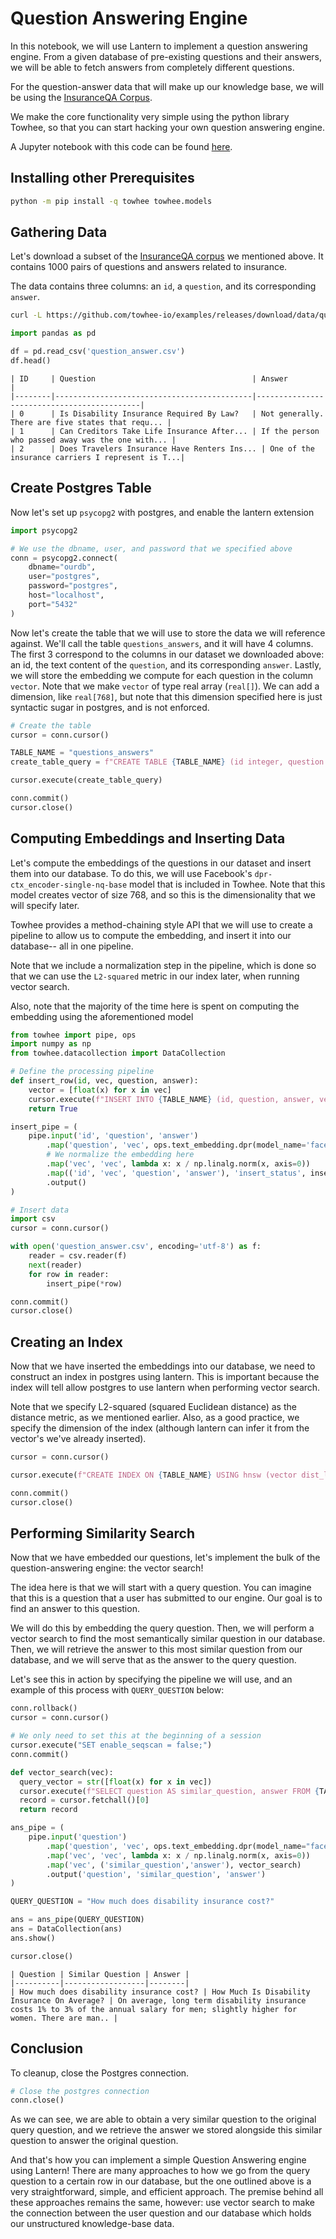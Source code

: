 # Question Answering Engine

In this notebook, we will use Lantern to implement a question answering engine. From a given database of pre-existing questions and their answers, we will be able to fetch answers from completely different questions.

For the question-answer data that will make up our knowledge base, we will be using the [InsuranceQA Corpus](https://github.com/shuzi/insuranceQA).

We make the core functionality very simple using the python library Towhee, so that you can start hacking your own question answering engine.

A Jupyter notebook with this code can be found [here](https://github.com/lanterndata/examples/blob/main/jupyter-notebooks/Question_Answering_Engine_Lantern_and_psycopg2.ipynb).

## Installing other Prerequisites

```bash
python -m pip install -q towhee towhee.models
```

## Gathering Data

Let's download a subset of the [InsuranceQA corpus](https://github.com/shuzi/insuranceQA) we mentioned above. It contains 1000 pairs of questions and answers related to insurance.

The data contains three columns: an `id`, a `question`, and its corresponding `answer`.

```bash
curl -L https://github.com/towhee-io/examples/releases/download/data/question_answer.csv -O
```

```python
import pandas as pd

df = pd.read_csv('question_answer.csv')
df.head()
```

```table
| ID     | Question                                   | Answer                                     |
|--------|--------------------------------------------|--------------------------------------------|
| 0      | Is Disability Insurance Required By Law?   | Not generally. There are five states that requ... |
| 1      | Can Creditors Take Life Insurance After... | If the person who passed away was the one with... |
| 2      | Does Travelers Insurance Have Renters Ins...	| One of the insurance carriers I represent is T...|
```

## Create Postgres Table

Now let's set up `psycopg2` with postgres, and enable the lantern extension

```python
import psycopg2

# We use the dbname, user, and password that we specified above
conn = psycopg2.connect(
    dbname="ourdb",
    user="postgres",
    password="postgres",
    host="localhost",
    port="5432"
)
```

Now let's create the table that we will use to store the data we will reference against. We'll call the table `questions_answers`, and it will have 4 columns. The first 3 correspond to the columns in our dataset we downloaded above: an id, the text content of the `question`, and its corresponding `answer`. Lastly, we will store the embedding we compute for each question in the column `vector`. Note that we make `vector` of type real array (`real[]`). We can add a dimension, like `real[768]`, but note that this dimension specified here is just syntactic sugar in postgres, and is not enforced.

```python
# Create the table
cursor = conn.cursor()

TABLE_NAME = "questions_answers"
create_table_query = f"CREATE TABLE {TABLE_NAME} (id integer, question text, answer text, vector real[]);"

cursor.execute(create_table_query)

conn.commit()
cursor.close()
```

## Computing Embeddings and Inserting Data

Let's compute the embeddings of the questions in our dataset and insert them into our database. To do this, we will use Facebook's `dpr-ctx_encoder-single-nq-base` model that is included in Towhee. Note that this model creates vector of size 768, and so this is the dimensionality that we will specify later.

Towhee provides a method-chaining style API that we will use to create a pipeline to allow us to compute the embedding, and insert it into our database-- all in one pipeline.

Note that we include a normalization step in the pipeline, which is done so that we can use the `L2-squared` metric in our index later, when running vector search.

Also, note that the majority of the time here is spent on computing the embedding using the aforementioned model

```python
from towhee import pipe, ops
import numpy as np
from towhee.datacollection import DataCollection

# Define the processing pipeline
def insert_row(id, vec, question, answer):
    vector = [float(x) for x in vec]
    cursor.execute(f"INSERT INTO {TABLE_NAME} (id, question, answer, vector) VALUES (%s, %s, %s, %s);", (id, question, answer, vector))
    return True

insert_pipe = (
    pipe.input('id', 'question', 'answer')
        .map('question', 'vec', ops.text_embedding.dpr(model_name='facebook/dpr-ctx_encoder-single-nq-base'))
        # We normalize the embedding here
        .map('vec', 'vec', lambda x: x / np.linalg.norm(x, axis=0))
        .map(('id', 'vec', 'question', 'answer'), 'insert_status', insert_row)
        .output()
)

# Insert data
import csv
cursor = conn.cursor()

with open('question_answer.csv', encoding='utf-8') as f:
    reader = csv.reader(f)
    next(reader)
    for row in reader:
        insert_pipe(*row)

conn.commit()
cursor.close()
```

## Creating an Index

Now that we have inserted the embeddings into our database, we need to construct an index in postgres using lantern. This is important because the index will tell allow postgres to use lantern when performing vector search.

Note that we specify L2-squared (squared Euclidean distance) as the distance metric, as we mentioned earlier. Also, as a good practice, we specify the dimension of the index (although lantern can infer it from the vector's we've already inserted).

```python
cursor = conn.cursor()

cursor.execute(f"CREATE INDEX ON {TABLE_NAME} USING hnsw (vector dist_l2sq_ops) WITH (dim=768);")

conn.commit()
cursor.close()
```

## Performing Similarity Search

Now that we have embedded our questions, let's implement the bulk of the question-answering engine: the vector search!

The idea here is that we will start with a query question. You can imagine that this is a question that a user has submitted to our engine. Our goal is to find an answer to this question.

We will do this by embedding the query question. Then, we will perform a vector search to find the most semantically similar question in our database. Then, we will retrieve the answer to this most similar question from our database, and we will serve that as the answer to the query question.

Let's see this in action by specifying the pipeline we will use, and an example of this process with `QUERY_QUESTION` below:

```python
conn.rollback()
cursor = conn.cursor()

# We only need to set this at the beginning of a session
cursor.execute("SET enable_seqscan = false;")
conn.commit()

def vector_search(vec):
  query_vector = str([float(x) for x in vec])
  cursor.execute(f"SELECT question AS similar_question, answer FROM {TABLE_NAME} ORDER BY vector <-> ARRAY{query_vector} LIMIT 1;")
  record = cursor.fetchall()[0]
  return record

ans_pipe = (
    pipe.input('question')
        .map('question', 'vec', ops.text_embedding.dpr(model_name="facebook/dpr-ctx_encoder-single-nq-base"))
        .map('vec', 'vec', lambda x: x / np.linalg.norm(x, axis=0))
        .map('vec', ('similar_question','answer'), vector_search)
        .output('question', 'similar_question', 'answer')
)

QUERY_QUESTION = "How much does disability insurance cost?"

ans = ans_pipe(QUERY_QUESTION)
ans = DataCollection(ans)
ans.show()

cursor.close()
```

```table
| Question | Similar Question | Answer |
|----------|------------------|--------|
| How much does disability insurance cost? | How Much Is Disability Insurance On Average? | On average, long term disability insurance costs 1% to 3% of the annual salary for men; slightly higher for women. There are man.. |
```

## Conclusion

To cleanup, close the Postgres connection.

```python
# Close the postgres connection
conn.close()
```

As we can see, we are able to obtain a very similar question to the original query question, and we retrieve the answer we stored alongside this similar question to answer the original question.

And that's how you can implement a simple Question Answering engine using Lantern! There are many approaches to how we go from the query question to a certain row in our database, but the one outlined above is a very straightforward, simple, and efficient approach. The premise behind all these approaches remains the same, however: use vector search to make the connection between the user question and our database which holds our unstructured knowledge-base data.
